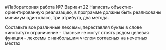 #Лабораторная работа №7 Вариант 22
Написать объектно-ориентированную реализацию, в программе должны быть реализованы минимум один класс, три атрибута, два метода.

Составьте все различные лексемы, переставляя буквы в слове «институт»
ограничение - гласные не могут стоять рядом
целевая функция - лексемы с наибольшим числом согласных на нечетных местах
